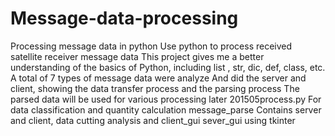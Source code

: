 # Message-data-processing
Processing message data in python
Use python to process received satellite receiver message data
This project gives me a better understanding of the basics of Python, including list
, str, dic, def, class, etc.
A total of 7 types of message data were analyze
And did the server and client, showing the data transfer process and the parsing process
The parsed data will be used for various processing later
201505process.py  For data classification and quantity calculation
message_parse Contains server and client, data cutting analysis   and client_gui  sever_gui using tkinter
